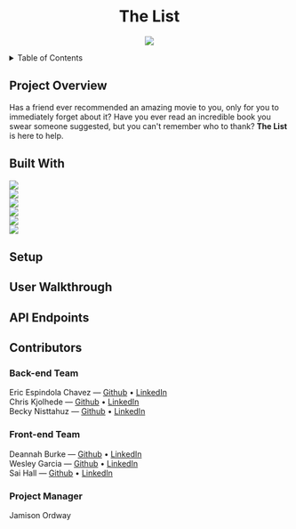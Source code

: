 <h1 align="center">The List</h1>
<p align="center">
  <img src="https://user-images.githubusercontent.com/98491210/181646573-c49f9559-b3e3-426e-b924-65c7ff6783cf.jpeg" />
</p>

<!-- TABLE OF CONTENTS -->
<details>
  <summary>Table of Contents</summary>
  <ol>
    </li>
    <li><a href="#project-overview">Project Overview</a></li>
    <li><a href="#built-with">Built With</a></li>
    <li><a href="#setup">Setup</a></li>
    <li><a href="#user-walkthrough">User Walkthrough</a></li>
    <li><a href="#api-endpoints">API Endpoints</a></li>
    <li><a href="#contributors">Contributors</a></li>
  </ol>
</details>

<!-- PROJECT OVERVIEW -->
## Project Overview
Has a friend ever recommended an amazing movie to you, only for you to immediately forget about it?  Have you ever read an incredible book you swear someone suggested, but you can't remember who to thank? **The List** is here to help.    
<!-- Built With -->
## Built With
[<img src="https://img.shields.io/badge/Ruby-CC342D?style=for-the-badge&logo=ruby&logoColor=white"/>](https://www.ruby-lang.org/en/)<br>
[<img src="https://img.shields.io/badge/Ruby_on_Rails-CC0000?style=for-the-badge&logo=ruby-on-rails&logoColor=white"/>](https://rubyonrails.org/)<br>
<img src="https://img.shields.io/badge/HTML5-E34F26?style=for-the-badge&logo=html5&logoColor=white"/><br>
[<img src="https://img.shields.io/badge/Bootstrap-563D7C?style=for-the-badge&logo=bootstrap&logoColor=white"/>](https://getbootstrap.com)<br>
<img src="https://img.shields.io/badge/Heroku-430098?style=for-the-badge&logo=heroku&logoColor=white"/><br>
[<img src="https://img.shields.io/badge/Postman-FF6C37?style=for-the-badge&logo=Postman&logoColor=white"/>](https://www.postman.com/product/what-is-postman/)<br>

<!-- Setup -->
## Setup

<!-- User Walkthrough -->
## User Walkthrough

<!-- API Endpoints -->
## API Endpoints

<!-- CONTRIBUTORS -->
## Contributors
### Back-end Team
Eric Espindola Chavez &mdash; [Github](https://github.com/erock02) • [LinkedIn](https://www.linkedin.com/in/eric-espindola-b9620a158/)<br>
Chris Kjolhede &mdash; [Github](https://github.com/CKjolhede) • [LinkedIn](https://www.linkedin.com/in/chris-kjolhede/)<br>
Becky Nisttahuz &mdash; [Github](https://github.com/benistta) • [LinkedIn](https://www.linkedin.com/in/becky-nisttahuz/)<br>

### Front-end Team
Deannah Burke &mdash; [Github](https://github.com/deannahburke) • [LinkedIn](https://www.linkedin.com/in/deannah-burke/)<br>
Wesley Garcia &mdash; [Github](https://github.com/wesatt) • [LinkedIn](https://www.linkedin.com/in/wesley-garcia-attech/)<br>
Sai Hall &mdash; [Github](https://github.com/SaiHall) • [LinkedIn](https://www.linkedin.com/in/sai-hall-503710237/)<br>

### Project Manager
Jamison Ordway
